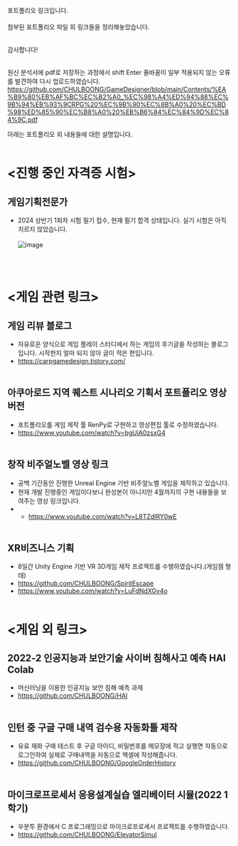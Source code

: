 포트폴리오 링크입니다. <br/><br/>
첨부된 포트폴리오 파일 외 링크들을 정리해놓았습니다. <br/><br/>

감사합니다! <br/><br/>

원신 분석서에 pdf로 저장하는 과정에서 shift Enter 줄바꿈이 일부 적용되지 않는 오류를 발견하여 다시 업로드하였습니다.
https://github.com/CHULBOONG/GameDesigner/blob/main/Contents/%EA%B9%80%EB%AF%BC%EC%B2%A0_%EC%98%A4%ED%94%88%EC%9B%94%EB%93%9CRPG%20%EC%9B%90%EC%8B%A0%20%EC%BD%98%ED%85%90%EC%B8%A0%20%EB%B6%84%EC%84%9D%EC%84%9C.pdf

아래는 포트폴리오 외 내용들에 대한 설명입니다. <br/><br/>



# <진행 중인 자격증 시험>
## 게임기획전문가
- 2024 상반기 1회차 시험 필기 접수, 현재 필기 합격 상태입니다. 실기 시험은 아직 치르지 않았습니다.<br/><br/>
![image](https://github.com/CHULBOONG/GameDesigner/assets/58451379/236a378c-097b-4a35-9e6a-ac959a67023a)

<br/><br/>

# <게임 관련 링크>
## 게임 리뷰 블로그
- 자유로운 양식으로 게임 플레이 스터디에서 하는 게임의 후기글을 작성하는 블로그입니다. 시작한지 얼마 되지 않아 글이 적은 편입니다.
- https://carpgamedesign.tistory.com/   <br/><br/>


## 아쿠아로드 지역 퀘스트 시나리오 기획서 포트폴리오 영상 버전
- 포트폴리오를 게임 제작 툴 RenPy로 구현하고 영상편집 툴로 수정하였습니다.
- https://www.youtube.com/watch?v=bgUiA0zsxG4   <br/><br/>

## 창작 비주얼노벨 영상 링크
- 공백 기간동안 진행한 Unreal Engine 기반 비주얼노벨 게임을 제작하고 있습니다.
- 현재 개발 진행중인 게임이다보니 완성본이 아니지만 4월까지의 구현 내용들을 보여주는 영상 링크입니다.
- - https://www.youtube.com/watch?v=L8TZdlRY0wE   <br/><br/>


## XR비즈니스 기획
- 8일간 Unity Engine 기반 VR 3D게임 제작 프로젝트를 수행하였습니다.(게임잼 형태)
- https://github.com/CHULBOONG/SpiritEscape <br/>
- https://www.youtube.com/watch?v=LuFdNdXGv4o <br/><br/>

# <게임 외 링크>
## 2022-2 인공지능과 보안기술 사이버 침해사고 예측 HAI Colab
 - 머신러닝을 이용한 인공지능 보안 침해 예측 과제
 - https://github.com/CHULBOONG/HAI   <br/><br/>

 
## 인턴 중 구글 구매 내역 검수용 자동화툴 제작
 - 유료 재화 구매 테스트 후 구글 아이디, 비밀번호를 메모장에 적고 실행면 자동으로 로그인하여 실제로 구매내역을 자동으로 엑셀에 작성해줍니다.
 - https://github.com/CHULBOONG/GoogleOrderHistory   <br/><br/>

 
## 마이크로프로세서 응용설계실습 엘리베이터 시뮬(2022 1학기)
 - 우분투 환경에서 C 프로그래밍으로 마이크로프로세서 프로젝트를 수행하였습니다. 
 - https://github.com/CHULBOONG/ElevatorSimul

